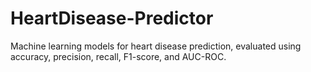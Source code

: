 # HeartDisease-Predictor
Machine learning models for heart disease prediction, evaluated using accuracy, precision, recall, F1-score, and AUC-ROC.
